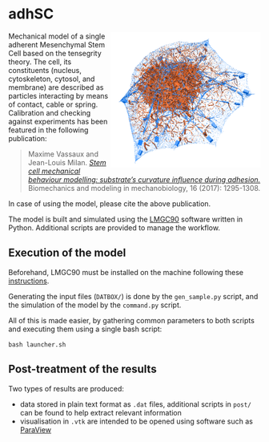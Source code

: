 # adhSC

<img src="https://github.com/mvassaux/mvassaux.github.io/raw/master/static/intra-cell_forces_blutens-redcomp.png" align="right" width="300" /> 

Mechanical model of a single adherent Mesenchymal Stem Cell based on the tensegrity theory. The cell, its constituents (nucleus, cytoskeleton, cytosol, and membrane) are described as particles interacting by means of contact, cable or spring. Calibration and checking against experiments has been featured in the following publication:

> Maxime Vassaux and Jean-Louis Milan. [*Stem cell mechanical behaviour modelling: substrate’s curvature influence during adhesion.*](https://doi.org/10.1007/s10237-017-0888-4) Biomechanics and modeling in mechanobiology, 16 (2017): 1295-1308. 

In case of using the model, please cite the above publication.

The model is built and simulated using the [LMGC90](https://git-xen.lmgc.univ-montp2.fr/lmgc90/lmgc90_user/wikis/home) software written in Python. Additional scripts are provided to manage the workflow.

## Execution of the model

Beforehand, LMGC90 must be installed on the machine following these [instructions](https://git-xen.lmgc.univ-montp2.fr/lmgc90/lmgc90_user/wikis/download_and_install).

Generating the input files (`DATBOX/`) is done by the `gen_sample.py` script, and the simulation of the model by the `command.py` script.

All of this is made easier, by gathering common parameters to both scripts and executing them using a single bash script: 

    bash launcher.sh
    
## Post-treatment of the results

Two types of results are produced:
- data stored in plain text format as `.dat` files, additional scripts in `post/` can be found to help extract relevant information
- visualisation in `.vtk` are intended to be opened using software such as [ParaView](https://www.paraview.org/)

